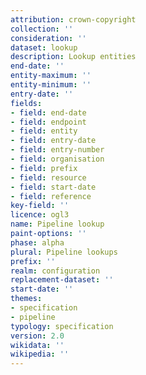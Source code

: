 ```yaml
---
attribution: crown-copyright
collection: ''
consideration: ''
dataset: lookup
description: Lookup entities
end-date: ''
entity-maximum: ''
entity-minimum: ''
entry-date: ''
fields:
- field: end-date
- field: endpoint
- field: entity
- field: entry-date
- field: entry-number
- field: organisation
- field: prefix
- field: resource
- field: start-date
- field: reference
key-field: ''
licence: ogl3
name: Pipeline lookup
paint-options: ''
phase: alpha
plural: Pipeline lookups
prefix: ''
realm: configuration
replacement-dataset: ''
start-date: ''
themes:
- specification
- pipeline
typology: specification
version: 2.0
wikidata: ''
wikipedia: ''
---
```

